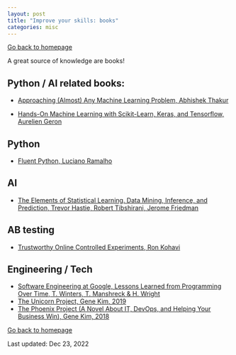 ```yaml
---
layout: post
title: "Improve your skills: books"
categories: misc
---
```


[Go back to homepage](https://guillaumesimo.github.io/)

A great source of knowledge are books!

## Python / AI related books:

* <a href="https://github.com/abhishekkrthakur/approachingalmost" target="_blank">Approaching (Almost) Any Machine Learning Problem, Abhishek Thakur</a>

* <a href="https://www.amazon.fr/Hands-Machine-Learning-Scikit-learn-Tensorflow/dp/1492032646/ref=sr_1_1?__mk_fr_FR=%C3%85M%C3%85%C5%BD%C3%95%C3%91&dchild=1&keywords=Hands-On+Machine+Learning+with+Scikit-Learn%2C+Keras%2C+and+Tensorflow%3A+Concepts%2C+Tools%2C+and+Techniques+to+Build+Intelligent+Systems&qid=1624375766&sr=8-1" target="_blank">Hands-On Machine Learning with Scikit-Learn, Keras, and Tensorflow, Aurelien Geron</a>

## Python

* <a href="https://www.amazon.fr/Fluent-Python-Luciano-Ramalho/dp/1491946008/ref=sr_1_1?__mk_fr_FR=%C3%85M%C3%85%C5%BD%C3%95%C3%91&dchild=1&keywords=Fluent+python&qid=1624375839&sr=8-1" target="_blank">Fluent Python, Luciano Ramalho</a>

## AI

* <a href="https://web.stanford.edu/~hastie/Papers/ESLII.pdf" target="_blank">The Elements of Statistical Learning. Data Mining, Inference, and Prediction, Trevor Hastie, Robert Tibshirani, Jerome Friedman</a>


## AB testing

* <a href="https://www.amazon.com/Trustworthy-Online-Controlled-Experiments-Practical/dp/1108724264" target="_blank">Trustworthy Online Controlled Experiments, Ron Kohavi</a>


## Engineering / Tech
* <a href="https://abseil.io/resources/swe_at_google.2.pdf" target="_blank">Software Engineering at Google, Lessons Learned from Programming Over Time, T. Winters, T. Manshreck & H. Wright</a>
* <a href="https://www.amazon.com/Unicorn-Project-Developers-Disruption-Thriving/dp/1942788762" target="_blank">The Unicorn Project, Gene Kim, 2019</a>
* <a href="https://www.amazon.com/Phoenix-Project-DevOps-Helping-Business/dp/1942788290" target="_blank">The Phoenix Project (A Novel About IT, DevOps, and Helping Your Business Win), Gene Kim, 2018</a>



[Go back to homepage](https://guillaumesimo.github.io/)

Last updated: Dec 23, 2022
